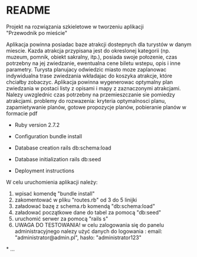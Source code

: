 # README
Projekt na rozwiązania szkieletowe w tworzeniu aplikacji <br>
"Przewodnik po mieście"<br/>
<p>Aplikacja powinna posiadac baze atrakcji dostepnych dla turystów w danym miescie. Kazda atrakcja przypisana jest do okreslonej kategorii (np. muzeum, pomnik, obiekt sakralny, itp.), posiada swoje połozenie, czas potrzebny na jej zwiedzanie, ewentualna cene biletu wstepu, opis i inne parametry. Turysta planujacy odwiedzic miasto moze zaplanowac indywidualna trase zwiedzania wkładajac do koszyka atrakcje, które chciałby zobaczyc. Aplikacja powinna wygenerowac optymalny plan zwiedzania w postaci listy z opisami i mapy z zaznaczonymi atrakcjami. Nalezy uwzglednic czas potrzebny na przemieszczanie sie pomiedzy atrakcjami.
problemy do rozwazenia: kryteria optymalnosci planu, zapamietywanie planów, gotowe propozycje planów, pobieranie planów w formacie pdf </p>

* Ruby version 2.7.2

* Configuration bundle install

* Database creation rails db:schema:load

* Database initialization rails db:seed

* Deployment instructions

W celu uruchomienia aplikacji należy:
<ol>
<li> wpisać komendę "bundle install"</li>
<li> zakomentować w pliku "routes.rb" od 3 do 5 linijki </li>
<li> załadować bazę z schema.rb komendą "db:schema:load"</li>
<li> załadować początkowe dane do tabel za pomocą "db:seed"</li>
<li> uruchomić serwer za pomocą "rails s"</li>
<li>UWAGA DO TESTOWANIA! w celu zalogowania się do panelu administracyjnego nalezy użyć danych do logowania : email: "administrator@admin.pl", hasło: "administrator123"</li>
</ol>
* ...
